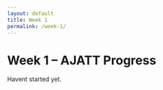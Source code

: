 ```yaml
---
layout: default
title: Week 1
permalink: /week-1/
---
```


# Week 1 – AJATT Progress

Havent started yet. 
